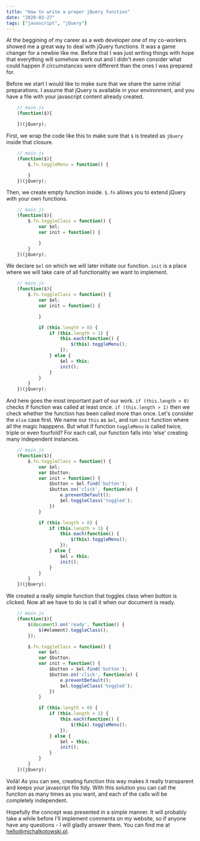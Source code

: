 ```yaml
---
title: "How to write a proper jQuery function"
date: "2020-03-27"
tags: ["javascript", "jQuery"]
---
```


At the beggining of my career as a web developer one of my co-workers showed me a great way to deal with jQuery functions. It was a game changer for a newbie like me. Before that I was just writing things with hope that everything will somehow work out and I didn't even consider what could happen if circumstances were different than the ones I was prepared for.

Before we start I would like to make sure that we share the same initial preparations. I assume that jQuery is available in your environment, and you have a file with your javascript content already created.

```javascript
    // main.js
    (function($){

    })(jQuery);
```

First, we wrap the code like this to make sure that `$` is treated as `jQuery` inside that closure.

```javascript
    // main.js
    (function($){
        $.fn.toggleMenu = function() {

        }
    })(jQuery);
```

Then, we create empty function inside. `$.fn` allows you to extend jQuery with your own functions.

```javascript
    // main.js
    (function($){
        $.fn.toggleClass = function() {
            var $el;
            var init = function() {

            }
        }
    })(jQuery);
```

We declare `$el` on which we will later initiate our function. `init` is a place where we will take care of all functionality we want to implement.

```javascript
    // main.js
    (function($){
        $.fn.toggleClass = function() {
            var $el;
            var init = function() {

            }

            if (this.length > 0) {
                if (this.length > 1) {
                    this.each(function() {
                        $(this).toggleMenu();
                    });
                } else {
                    $el = this;
                    init();
                }
            }
        }
    })(jQuery);
```

And here goes the most important part of our work. `if (this.length > 0)` checks if function was called at least once. `if (this.length > 1)` then we check whether the function has been called more than once. Let's consider the `else` case first. We name our `this` as `$el`, and run `init` function where all the magic happpens. But what if function `toggleMenu` is called twice, triple or even fourfold? For each call, our function falls into 'else' creating many independent instances.

```javascript
    // main.js
    (function($){
        $.fn.toggleClass = function() {
            var $el;
            var $button;
            var init = function() {
                $button = $el.find('button');
                $button.on('click', function(e) {
                    e.preventDefault();
                    $el.toggleClass('toggled');
                })
            }

            if (this.length > 0) {
                if (this.length > 1) {
                    this.each(function() {
                        $(this).toggleMenu();
                    });
                } else {
                    $el = this;
                    init();
                }
            }
        }
    })(jQuery);
```

We created a really simple function that toggles class when button is clicked. Now all we have to do is call it when our document is ready.

```javascript
    // main.js
    (function($){
        $(document).on('ready', function() {
            $(#element).toggleClass();
        });

        $.fn.toggleClass = function() {
            var $el;
            var $button;
            var init = function() {
                $button = $el.find('button');
                $button.on('click', function(e) {
                    e.preventDefault();
                    $el.toggleClass('toggled');
                })
            }

            if (this.length > 0) {
                if (this.length > 1) {
                    this.each(function() {
                        $(this).toggleMenu();
                    });
                } else {
                    $el = this;
                    init();
                }
            }
        }
    })(jQuery);
```

Voilà! As you can see, creating function this way makes it really transparent and keeps your javascript file tidy. With this solution you can call the function as many times as you want, and each of the calls will be completely independent.

Hopefully the concept was presented in a simple manner. It will probably take a while before I'll implement comments on my website, so if anyone have any questions - I will gladly answer them. You can find me at [hello@michalkotowski.pl](mailto:hello@michalkotowski.pl).